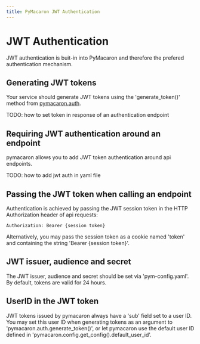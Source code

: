 ```yaml
---
title: PyMacaron JWT Authentication
---
```


JWT Authentication
==================

JWT authentication is buit-in into PyMacaron and therefore the prefered
authentication mechanism.


## Generating JWT tokens

Your service should generate JWT tokens using the 'generate_token()' method
from
[pymacaron.auth](https://github.com/pymacaron/pymacaron/blob/master/pymacaron/auth.py).

TODO: how to set token in response of an authentication endpoint


## Requiring JWT authentication around an endpoint

pymacaron allows you to add JWT token authentication around api
endpoints.

TODO: how to add jwt auth in yaml file


## Passing the JWT token when calling an endpoint

Authentication is achieved by passing the JWT session token in the HTTP
Authorization header of api requests:

```Authorization: Bearer {session token}```

Alternatively, you may pass the session token as a cookie named 'token' and
containing the string 'Bearer {session token}'.


## JWT issuer, audience and secret

The JWT issuer, audience and secret should be set via 'pym-config.yaml'. By
default, tokens are valid for 24 hours.


## UserID in the JWT token

JWT tokens issued by pymacaron always have a 'sub' field set to a user ID. You
may set this user ID when generating tokens as an argument to
'pymacaron.auth.generate_token()', or let pymacaron use the default user ID
defined in 'pymacaron.config.get_config().default_user_id'.
